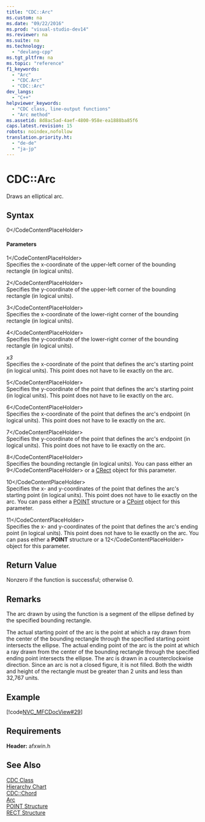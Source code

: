 ```yaml
---
title: "CDC::Arc"
ms.custom: na
ms.date: "09/22/2016"
ms.prod: "visual-studio-dev14"
ms.reviewer: na
ms.suite: na
ms.technology: 
  - "devlang-cpp"
ms.tgt_pltfrm: na
ms.topic: "reference"
f1_keywords: 
  - "Arc"
  - "CDC.Arc"
  - "CDC::Arc"
dev_langs: 
  - "C++"
helpviewer_keywords: 
  - "CDC class, line-output functions"
  - "Arc method"
ms.assetid: 8d8ac5ad-4aef-4800-958e-ea1888ba85f6
caps.latest.revision: 15
robots: noindex,nofollow
translation.priority.ht: 
  - "de-de"
  - "ja-jp"
---
```

# CDC::Arc
Draws an elliptical arc.  
  
## Syntax  
  
<CodeContentPlaceHolder>0\</CodeContentPlaceHolder>  
#### Parameters  
 <CodeContentPlaceHolder>1\</CodeContentPlaceHolder>  
 Specifies the x-coordinate of the upper-left corner of the bounding rectangle (in logical units).  
  
 <CodeContentPlaceHolder>2\</CodeContentPlaceHolder>  
 Specifies the y-coordinate of the upper-left corner of the bounding rectangle (in logical units).  
  
 <CodeContentPlaceHolder>3\</CodeContentPlaceHolder>  
 Specifies the x-coordinate of the lower-right corner of the bounding rectangle (in logical units).  
  
 <CodeContentPlaceHolder>4\</CodeContentPlaceHolder>  
 Specifies the y-coordinate of the lower-right corner of the bounding rectangle (in logical units).  
  
 *x3*  
 Specifies the x-coordinate of the point that defines the arc's starting point (in logical units). This point does not have to lie exactly on the arc.  
  
 <CodeContentPlaceHolder>5\</CodeContentPlaceHolder>  
 Specifies the y-coordinate of the point that defines the arc's starting point (in logical units). This point does not have to lie exactly on the arc.  
  
 <CodeContentPlaceHolder>6\</CodeContentPlaceHolder>  
 Specifies the x-coordinate of the point that defines the arc's endpoint (in logical units). This point does not have to lie exactly on the arc.  
  
 <CodeContentPlaceHolder>7\</CodeContentPlaceHolder>  
 Specifies the y-coordinate of the point that defines the arc's endpoint (in logical units). This point does not have to lie exactly on the arc.  
  
 <CodeContentPlaceHolder>8\</CodeContentPlaceHolder>  
 Specifies the bounding rectangle (in logical units). You can pass either an <CodeContentPlaceHolder>9\</CodeContentPlaceHolder> or a [CRect](../vs140/crect-class.md) object for this parameter.  
  
 <CodeContentPlaceHolder>10\</CodeContentPlaceHolder>  
 Specifies the x- and y-coordinates of the point that defines the arc's starting point (in logical units). This point does not have to lie exactly on the arc. You can pass either a [POINT](../vs140/point-structure.md) structure or a [CPoint](../vs140/cpoint-class.md) object for this parameter.  
  
 <CodeContentPlaceHolder>11\</CodeContentPlaceHolder>  
 Specifies the x- and y-coordinates of the point that defines the arc's ending point (in logical units). This point does not have to lie exactly on the arc. You can pass either a **POINT** structure or a <CodeContentPlaceHolder>12\</CodeContentPlaceHolder> object for this parameter.  
  
## Return Value  
 Nonzero if the function is successful; otherwise 0.  
  
## Remarks  
 The arc drawn by using the function is a segment of the ellipse defined by the specified bounding rectangle.  
  
 The actual starting point of the arc is the point at which a ray drawn from the center of the bounding rectangle through the specified starting point intersects the ellipse. The actual ending point of the arc is the point at which a ray drawn from the center of the bounding rectangle through the specified ending point intersects the ellipse. The arc is drawn in a counterclockwise direction. Since an arc is not a closed figure, it is not filled. Both the width and height of the rectangle must be greater than 2 units and less than 32,767 units.  
  
## Example  
 [!code[NVC_MFCDocView#29](../vs140/codesnippet/CPP/cdc--arc_1.cpp)]  
  
## Requirements  
 **Header:** afxwin.h  
  
## See Also  
 [CDC Class](../vs140/cdc-class.md)   
 [Hierarchy Chart](../vs140/hierarchy-chart.md)   
 [CDC::Chord](../vs140/cdc--chord.md)   
 [Arc](http://msdn.microsoft.com/library/windows/desktop/dd183357)   
 [POINT Structure](../vs140/point-structure.md)   
 [RECT Structure](../vs140/rect-structure.md)